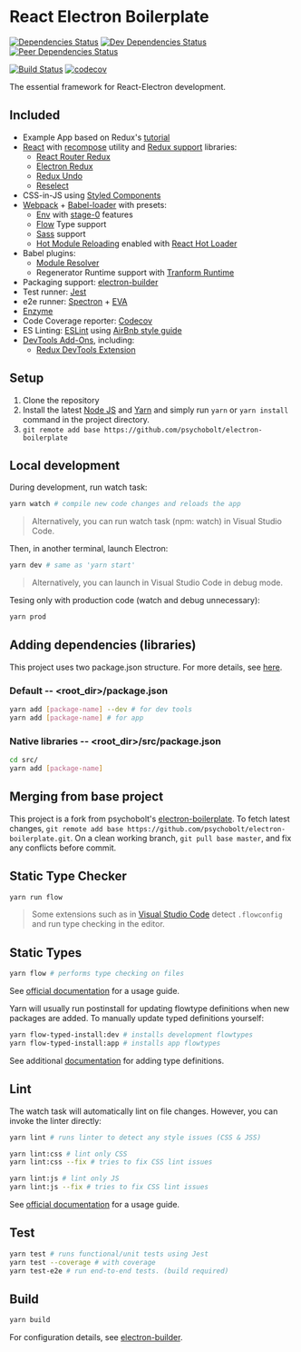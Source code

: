 # React Electron Boilerplate

[![Dependencies Status](https://david-dm.org/psychobolt/react-electron-boilerplate.svg)](https://david-dm.org/psychobolt/react-electron-boilerplate)
[![Dev Dependencies Status](https://david-dm.org/psychobolt/react-electron-boilerplate/dev-status.svg)](https://david-dm.org/psychobolt/react-electron-boilerplate?type=dev)
[![Peer Dependencies Status](https://david-dm.org/psychobolt/react-electron-boilerplate/peer-status.svg)](https://david-dm.org/psychobolt/react-electron-boilerplate?type=peer)

[![Build Status](https://travis-ci.org/psychobolt/react-electron-boilerplate.svg?branch=master)](https://travis-ci.org/psychobolt/react-electron-boilerplate)
[![codecov](https://codecov.io/gh/psychobolt/react-electron-boilerplate/branch/master/graph/badge.svg)](https://codecov.io/gh/psychobolt/react-electron-boilerplate)

The essential framework for React-Electron development.

## Included

- Example App based on Redux's [tutorial](http://redux.js.org/docs/basics/UsageWithReact.html)
- [React](https://facebook.github.io/react/) with [recompose](https://github.com/acdlite/recompose) utility and [Redux support](https://github.com/reactjs/react-redux) libraries: 
  - [React Router Redux](https://github.com/ReactTraining/react-router/tree/master/packages/react-router-redux)
  - [Electron Redux](https://github.com/hardchor/electron-redux)
  - [Redux Undo](https://github.com/omnidan/redux-undo)
  - [Reselect](https://github.com/reactjs/reselect)
- CSS-in-JS using [Styled Components](https://www.styled-components.com/)
- [Webpack](https://webpack.js.org/) + [Babel-loader](https://webpack.js.org/loaders/babel-loader/) with presets:
  - [Env](https://babeljs.io/docs/plugins/preset-env/) with [stage-0](https://babeljs.io/docs/plugins/preset-stage-0/) features 
  - [Flow](https://flow.org/) Type support
  - [Sass](http://sass-lang.com/) support
  - [Hot Module Reloading](https://webpack.js.org/guides/hot-module-replacement/) enabled with [React Hot Loader](https://github.com/gaearon/react-hot-loader)
- Babel plugins: 
  - [Module Resolver](https://github.com/tleunen/babel-plugin-module-resolver)
  - Regenerator Runtime support with [Tranform Runtime](https://babeljs.io/docs/plugins/transform-runtime/)
- Packaging support: [electron-builder](https://github.com/electron-userland/electron-builder)
- Test runner: [Jest](https://facebook.github.io/jest)
- e2e runner: [Spectron](https://electron.atom.io/spectron/) + [EVA](https://github.com/avajs/ava)
- [Enzyme](https://github.com/airbnb/enzyme)
- Code Coverage reporter: [Codecov](https://codecov.io/)
- ES Linting: [ESLint](http://eslint.org/) using [AirBnb style guide](https://github.com/airbnb/javascript)
- [DevTools Add-Ons](https://github.com/MarshallOfSound/electron-devtools-installer), including:
  - [Redux DevTools Extension](http://extension.remotedev.io/)

## Setup

1. Clone the repository
2. Install the latest [Node JS](https://nodejs.org/) and [Yarn](https://yarnpkg.com) and simply run ```yarn``` or ```yarn install``` command in the project directory.
3. ```git remote add base https://github.com/psychobolt/electron-boilerplate```

## Local development

During development, run watch task:
```sh
yarn watch # compile new code changes and reloads the app
```

> Alternatively, you can run watch task (npm: watch) in Visual Studio Code.

Then, in another terminal, launch Electron:
```sh
yarn dev # same as 'yarn start'
```

> Alternatively, you can launch in Visual Studio Code in debug mode.

Tesing only with production code (watch and debug unnecessary):

```sh
yarn prod
```

## Adding dependencies (libraries)

This project uses two package.json structure. For more details, see [here](https://github.com/electron-userland/electron-builder/wiki/Two-package.json-Structure).

### Default -- <root_dir>/package.json

```sh
yarn add [package-name] --dev # for dev tools
yarn add [package-name] # for app
```

### Native libraries -- <root_dir>/src/package.json

```sh
cd src/
yarn add [package-name]
```

## Merging from base project

This project is a fork from psychobolt's [electron-boilerplate](https://github.com/psychobolt/electron-boilerplate). To fetch latest changes, ```git remote add base https://github.com/psychobolt/electron-boilerplate.git```. On a clean working branch, ```git pull base master```, and fix any conflicts before commit.

## Static Type Checker

```sh
yarn run flow
```

> Some extensions such as in [Visual Studio Code](https://marketplace.visualstudio.com/items?itemName=flowtype.flow-for-vscode) detect ```.flowconfig``` and run type checking in the editor.

## Static Types

```sh
yarn flow # performs type checking on files
```

See [official documentation](https://flow.org/) for a usage guide.

Yarn will usually run postinstall for updating flowtype definitions when new packages are added. To manually update typed definitions yourself:

```sh
yarn flow-typed-install:dev # installs development flowtypes
yarn flow-typed-install:app # installs app flowtypes
```

See additional [documentation](https://github.com/flowtype/flow-typed) for adding type definitions.

## Lint

The watch task will automatically lint on file changes. However, you can invoke the linter directly:

```sh
yarn lint # runs linter to detect any style issues (CSS & JSS)

yarn lint:css # lint only CSS
yarn lint:css --fix # tries to fix CSS lint issues

yarn lint:js # lint only JS
yarn lint:js --fix # tries to fix CSS lint issues
```

See [official documentation](https://eslint.org/) for a usage guide.

## Test

```sh
yarn test # runs functional/unit tests using Jest
yarn test --coverage # with coverage
yarn test-e2e # run end-to-end tests. (build required)
```

## Build

```sh
yarn build
```

For configuration details, see [electron-builder](https://github.com/electron-userland/electron-builder).
